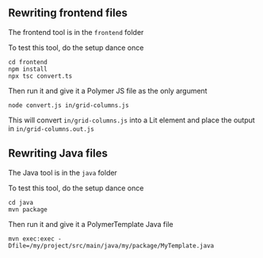 ## Rewriting frontend files

The frontend tool is in the `frontend` folder

To test this tool, do the setup dance once

```
cd frontend
npm install
npx tsc convert.ts
```


Then run it and give it a Polymer JS file as the only argument
```
node convert.js in/grid-columns.js
```

This will convert `in/grid-columns.js` into a Lit element and place the output in `in/grid-columns.out.js`

## Rewriting Java files

The Java tool is in the `java` folder

To test this tool, do the setup dance once
```
cd java
mvn package
```

Then run it and give it a PolymerTemplate Java file
```
mvn exec:exec -Dfile=/my/project/src/main/java/my/package/MyTemplate.java
```
